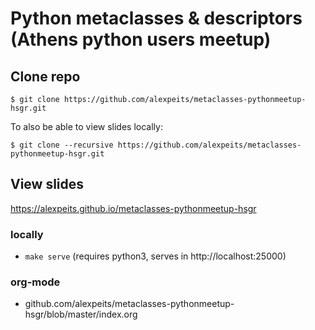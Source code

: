 # Python metaclasses & descriptors (Athens python users meetup)

## Clone repo

```
$ git clone https://github.com/alexpeits/metaclasses-pythonmeetup-hsgr.git
```

To also be able to view slides locally:

```
$ git clone --recursive https://github.com/alexpeits/metaclasses-pythonmeetup-hsgr.git
```

## View slides

https://alexpeits.github.io/metaclasses-pythonmeetup-hsgr

### locally

- `make serve` (requires python3, serves in http://localhost:25000)

### org-mode

- github.com/alexpeits/metaclasses-pythonmeetup-hsgr/blob/master/index.org
